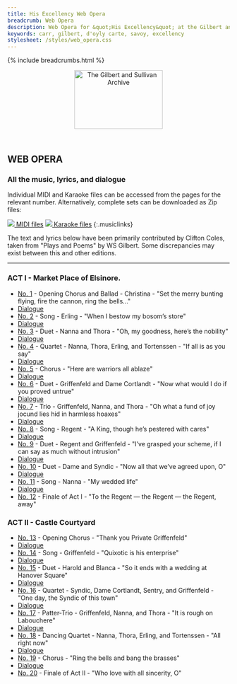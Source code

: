 ```yaml
---
title: His Excellency Web Opera
breadcrumb: Web Opera
description: Web Opera for &quot;His Excellency&quot; at the Gilbert and Sullivan Archive
keywords: carr, gilbert, d'oyly carte, savoy, excellency
stylesheet: /styles/web_opera.css
---
```


{% include breadcrumbs.html %}
<header>
    <a href="../../index.html"><img src="https://gsarchive.net/layout/images/logo3sm.jpg" alt="The Gilbert and Sullivan Archive" width="200" height="133" border="0"></a>
    <div class=titlecard style="background-color: #515056; background-image: url(../graphics/title.gif)" title="His Excellency"></div>
</header>

## WEB OPERA

### All the music, lyrics, and dialogue

Individual MIDI and Karaoke files can be accessed from the pages for the relevant number.
Alternatively, complete sets can be downloaded as Zip files:

[ ![](/layout/images/midi.gif) MIDI files](../midi/excellency_midi.zip)
[ ![](/layout/images/midi_karaoke.gif) Karaoke files](../midi/excellency_karaoke.zip)
{:.musiclinks}

The text and lyrics below have been primarily contributed by Clifton Coles, taken from
"Plays and Poems" by WS Gilbert. Some discrepancies may exist between this and other
editions.

-----

### ACT I - Market Place of Elsinore.

* [No. 1](hex01.html) - Opening Chorus and Ballad - Christina - "Set the merry bunting flying, fire the cannon, ring the bells..."
* [Dialogue](hex01d.html)
* [No. 2](hex02.html) - Song - Erling - "When I bestow my bosom’s store"
* [Dialogue](hex02d.html)
* [No. 3](hex03.html) - Duet - Nanna and Thora - "Oh, my goodness, here’s the nobility"
* [Dialogue](hex03d.html)
* [No. 4](hex04.html) - Quartet - Nanna, Thora, Erling, and Tortenssen - "If all is as you say"
* [Dialogue](hex04d.html)
* [No. 5](hex05.html) - Chorus - "Here are warriors all ablaze"
* [Dialogue](hex05d.html)
* [No. 6](hex06.html) - Duet - Griffenfeld and Dame Cortlandt - "Now what would I do if you proved untrue"
* [Dialogue](hex06d.html)
* [No. 7](hex07.html) - Trio - Griffenfeld, Nanna, and Thora - "Oh what a fund of joy jocund lies hid in harmless hoaxes"
* [Dialogue](hex07d.html)
* [No. 8](hex08.html) - Song - Regent - "A King, though he’s pestered with cares"
* [Dialogue](hex08d.html)
* [No. 9](hex09.html) - Duet - Regent and Griffenfeld - "I’ve grasped your scheme, if I can say as much without intrusion"
* [Dialogue](hex09d.html)
* [No. 10](hex10.html) - Duet - Dame and Syndic - "Now all that we’ve agreed upon, O"
* [Dialogue](hex10d.html)
* [No. 11](hex11.html) - Song - Nanna - "My wedded life"
* [Dialogue](hex11d.html)
* [No. 12](hex12.html) - Finale of Act I - "To the Regent — the Regent — the Regent, away"

### ACT II - Castle Courtyard

* [No. 13](hex13.html) - Opening Chorus - "Thank you Private Griffenfeld"
* [Dialogue](hex13d.html)
* [No. 14](hex14.html) - Song - Griffenfeld - "Quixotic is his enterprise"
* [Dialogue](hex14d.html)
* [No. 15](hex15.html) - Duet - Harold and Blanca - "So it ends with a wedding at Hanover Square"
* [Dialogue](hex15d.html)
* [No. 16](hex16.html) - Quartet - Syndic, Dame Cortlandt, Sentry, and Griffenfeld - "One day, the Syndic of this town"
* [Dialogue](hex16d.html)
* [No. 17](hex17.html) - Patter-Trio - Griffenfeld, Nanna, and Thora - "It is rough on Labouchere"
* [Dialogue](hex17d.html)
* [No. 18](hex18.html) - Dancing Quartet - Nanna, Thora, Erling, and Tortenssen - "All right now"
* [Dialogue](hex18d.html)
* [No. 19](hex19.html) - Chorus - "Ring the bells and bang the brasses"
* [Dialogue](hex19d.html)
* [No. 20](hex20.html) - Finale of Act II - "Who love with all sincerity, O"
